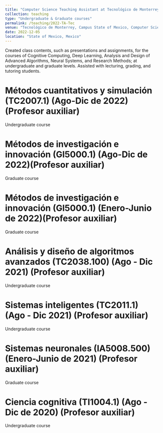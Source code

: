 ```yaml
---
title: "Computer Science Teaching Assistant at Tecnológico de Monterrey (2020-2022)"
collection: teaching
type: "Undergraduate & Graduate courses"
permalink: /teaching/2022-TA-Tec
venue: "Tecnológico de Monterrey, Campus State of Mexico, Computer Science Department"
date: 2022-12-05
location: "State of Mexico, Mexico"
---
```


Created class contents, such as presentations and assignments, for the courses of Cognitive Computing, Deep Learning, Analysis and Design of Advanced Algorithms, Neural Systems, and Research Methods; at undergraduate and graduate levels. Assisted with lecturing, grading, and tutoring students.

Métodos cuantitativos y simulación (TC2007.1) (Ago-Dic de 2022) (Profesor auxiliar)
======
Undergraduate course

Métodos de investigación e innovación (GI5000.1) (Ago-Dic de 2022)(Profesor auxiliar)
======
Graduate course

Métodos de investigación e innovación (GI5000.1) (Enero-Junio de 2022)(Profesor auxiliar)
======
Graduate course

Análisis y diseño de algoritmos avanzados (TC2038.100) (Ago - Dic 2021) (Profesor auxiliar)
======
Undergraduate course

Sistemas inteligentes (TC2011.1) (Ago - Dic 2021) (Profesor auxiliar)
======
Undergraduate course

Sistemas neuronales (IA5008.500) (Enero-Junio de 2021) (Profesor auxiliar)
======
Graduate course

Ciencia cognitiva (TI1004.1) (Ago - Dic de 2020) (Profesor auxiliar)
======
Undergraduate course

